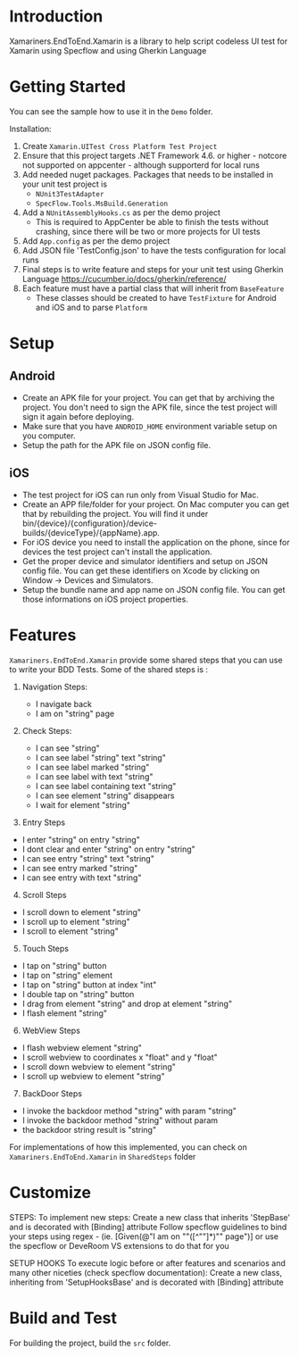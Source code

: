 # Introduction 
Xamariners.EndToEnd.Xamarin is a library to help script codeless UI test for Xamarin using Specflow and using Gherkin Language

# Getting Started
You can see the sample how to use it in the `Demo` folder. 

Installation:
1. Create  `Xamarin.UITest Cross Platform Test Project`
2. Ensure that this project targets .NET Framework 4.6. or higher - notcore not supported on appcenter - although supporterd for local runs
3. Add needed nuget packages. Packages that needs to be installed in your unit test project is
   - `NUnit3TestAdapter`
   - `SpecFlow.Tools.MsBuild.Generation`
4. Add a `NUnitAssemblyHooks.cs` as per the demo project
   - This is required to AppCenter be able to finish the tests without crashing, since there will be two or more projects for UI tests
5. Add `App.config` as per the demo project
6. Add JSON file 'TestConfig.json' to have the tests configuration for local runs
7. Final steps is to write feature and steps for your unit test using Gherkin Language https://cucumber.io/docs/gherkin/reference/
8. Each feature must have a partial class that will inherit from `BaseFeature`
   - These classes should be created to have `TestFixture` for Android and iOS and to parse `Platform`

# Setup
## Android
* Create an APK file for your project. You can get that by archiving the project. You don't need to sign the APK file, since the test project will sign it again before deploying.
* Make sure that you have `ANDROID_HOME` environment variable setup on you computer.
* Setup the path for the APK file on JSON config file.

## iOS
* The test project for iOS can run only from Visual Studio for Mac.
* Create an APP file/folder for your project. On Mac computer you can get that by rebuilding the project. You will find it under bin/{device}/{configuration}/device-builds/{deviceType}/{appName}.app.
* For iOS device you need to install the application on the phone, since for devices the test project can't install the application.
* Get the proper device and simulator identifiers and setup on JSON config file. You can get these identifiers on Xcode by clicking on Window -> Devices and Simulators.
* Setup the bundle name and app name on JSON config file. You can get those informations on iOS project properties.

# Features
`Xamariners.EndToEnd.Xamarin` provide some shared steps that you can use to write your BDD Tests.
Some of the shared steps is :
1. Navigation Steps:
   - I navigate back
   - I am on "string" page

2. Check Steps:
   - I can see "string"
   - I can see label "string" text "string"
   - I can see label marked "string"
   - I can see label with text "string"
   - I can see label containing text "string"
   - I can see element "string" disappears
   - I wait for element "string" 

3. Entry Steps
  - I enter "string" on entry "string"
  - I dont clear and enter "string" on entry "string"
  - I can see entry "string" text "string"
  - I can see entry marked "string"
  - I can see entry with text "string"

4. Scroll Steps
- I scroll down to element "string"
- I scroll up to element "string"
- I scroll to element "string"

5. Touch Steps
- I tap on "string" button
- I tap on "string" element
- I tap on "string" button at index "int"
- I double tap on "string" button
- I drag from element "string" and drop at element "string"
- I flash element "string"

6. WebView Steps
- I flash webview element "string"
- I scroll webview to coordinates x "float" and y "float"
- I scroll down webview to element "string"
- I scroll up webview to element "string"

7. BackDoor Steps
- I invoke the backdoor method "string" with param "string"
- I invoke the backdoor method "string" without param
- the backdoor string result is "string"

For implementations of how this implemented, you can check on `Xamariners.EndToEnd.Xamarin` in `SharedSteps` folder

# Customize
STEPS:
To implement new steps:
Create a new class that inherits 'StepBase' and is decorated with [Binding] attribute
Follow specflow guidelines to bind your steps using regex - (ie.  [Given(@"I am on ""([^""]*)"" page")] or use the specflow or DeveRoom VS extensions to do that for you

SETUP HOOKS
To execute logic before or after features and scenarios and many other niceties (check specflow documentation):
Create a new class, inheriting from 'SetupHooksBase' and is decorated with [Binding] attribute

# Build and Test
For building the project, build the `src` folder.